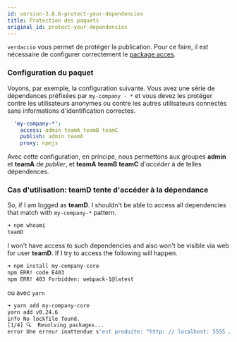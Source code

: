 ```yaml
---
id: version-3.8.6-protect-your-dependencies
title: Protection des paquets
original_id: protect-your-dependencies
---
```

`verdaccio` vous permet de protéger la publication. Pour ce faire, il est nécessaire de configurer correctement le [package acces](packages).

### Configuration du paquet

Voyons, par exemple, la configuration suivante. Vous avez une série de dépendances préfixées par `my-company - *` et vous devez les protéger contre les utilisateurs anonymes ou contre les autres utilisateurs connectés sans informations d'identification correctes.

```yaml
  'my-company-*':
    access: admin teamA teamB teamC
    publish: admin teamA
    proxy: npmjs
```

Avec cette configuration, en principe, nous permettons aux groupes **admin** et **teamA** de *publier*, et **teamA** **teamB** **teamC** d'*accéder* à de telles dépendences.

### Cas d'utilisation: teamD tente d'accéder à la dépendance

So, if I am logged as **teamD**. I shouldn't be able to access all dependencies that match with `my-company-*` pattern.

```bash
➜ npm whoami
teamD
```

I won't have access to such dependencies and also won't be visible via web for user **teamD**. If I try to access the following will happen.

```bash
➜ npm install my-company-core
npm ERR! code E403
npm ERR! 403 Forbidden: webpack-1@latest
```

ou avec `yarn`

```bash
➜ yarn add my-company-core
yarn add v0.24.6
info No lockfile found.
[1/4] 🔍  Resolving packages...
error Une erreur inattendue s'est produite: "http: // localhost: 5555 / webpack-1: les utilisateurs non enregistrés ne sont pas autorisés à accéder au paquet my-company-core".
```